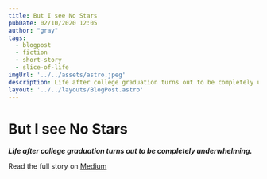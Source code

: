 ```yaml
---
title: But I see No Stars
pubDate: 02/10/2020 12:05
author: "gray"
tags:
  - blogpost
  - fiction
  - short-story
  - slice-of-life
imgUrl: '../../assets/astro.jpeg'
description: Life after college graduation turns out to be completely underwhelming.
layout: '../../layouts/BlogPost.astro'
---
```


# But I see No Stars


***Life after college graduation turns out to be completely underwhelming.***


Read the full story on [Medium](https://medium.com/the-creative-cafe/but-i-see-no-stars-64c775f875f2)

